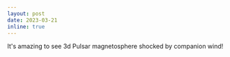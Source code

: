 ```yaml
---
layout: post
date: 2023-03-21
inline: true
---
```


It's amazing to see 3d Pulsar magnetosphere shocked by companion wind!
